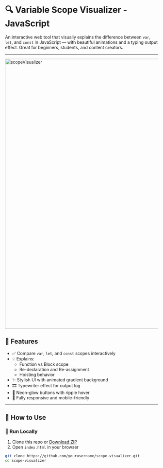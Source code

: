 # 🔍 Variable Scope Visualizer - JavaScript

An interactive web tool that visually explains the difference between `var`, `let`, and `const` in JavaScript — with beautiful animations and a typing output effect. Great for beginners, students, and content creators.


---
<img width="1575" height="887" alt="scopeVisualizer" src="https://github.com/user-attachments/assets/68673fb4-f4dd-48d4-949b-d7011e77679f" />

## 📌 Features

- ✅ Compare `var`, `let`, and `const` scopes interactively
- 💡 Explains:
  - Function vs Block scope
  - Re-declaration and Re-assignment
  - Hoisting behavior
- ✨ Stylish UI with animated gradient background
- 🎞️ Typewriter effect for output log
- 🎨 Neon-glow buttons with ripple hover
- 📱 Fully responsive and mobile-friendly

---

## 🚀 How to Use

### 🔧 Run Locally

1. Clone this repo or [Download ZIP](#)
2. Open `index.html` in your browser

```bash
git clone https://github.com/yourusername/scope-visualizer.git
cd scope-visualizer
